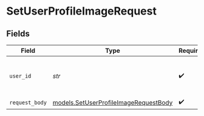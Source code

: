 # SetUserProfileImageRequest


## Fields

| Field                                                                                | Type                                                                                 | Required                                                                             | Description                                                                          | Example                                                                              |
| ------------------------------------------------------------------------------------ | ------------------------------------------------------------------------------------ | ------------------------------------------------------------------------------------ | ------------------------------------------------------------------------------------ | ------------------------------------------------------------------------------------ |
| `user_id`                                                                            | *str*                                                                                | :heavy_check_mark:                                                                   | The ID of the user to update the profile image for                                   | usr_test123                                                                          |
| `request_body`                                                                       | [models.SetUserProfileImageRequestBody](../models/setuserprofileimagerequestbody.md) | :heavy_check_mark:                                                                   | N/A                                                                                  |                                                                                      |